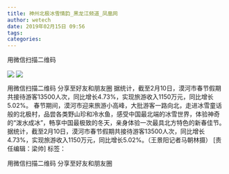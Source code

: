 ```yaml
---
title: 神州北极冰雪情韵_黑龙江频道_凤凰网
author: wetech
date: 2019年02月15日 09:56
tags: 
categories: 
---
```

用微信扫描二维码
<!-- more -->
                
<img align="center" border="0" src="http://p0.ifengimg.com/fck/2019_07/f7c61f13620f8f4_w500_h333.jpg" />
                
<img align="center" border="0" src="http://p2.ifengimg.com/a/2016/0810/204c433878d5cf9size1_w16_h16.png" />
            
用微信扫描二维码
分享至好友和朋友圈
据统计，截至2月10日，漠河市春节假期共接待游客13500人次，同比增长4.73%，实现旅游收入1150万元，同比增长5.02%。
春节期间，漠河市迎来旅游小高峰，大批游客一路向北，走进冰雪童话般的北极村，品尝各类野山珍和冷水鱼，感受中国最北端的冰雪世界，体验神奇的“泼水成冰”，畅享中国最极致的冬天，亲身体验一次最具北方特色的新春佳节。
据统计，截至2月10日，漠河市春节假期共接待游客13500人次，同比增长4.73%，实现旅游收入1150万元，同比增长5.02%。（王景阳记者马朝林摄）
[责任编辑：梁帅]
标签：
 
 
             
用微信扫描二维码
分享至好友和朋友圈
